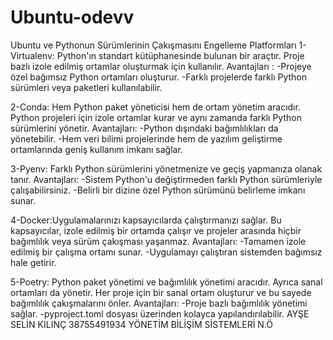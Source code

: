 # Ubuntu-odevv
Ubuntu ve Pythonun Sürümlerinin Çakışmasını Engelleme Platformları 
1-Virtualenv: Python'ın standart kütüphanesinde bulunan bir araçtır. Proje bazlı izole edilmiş ortamlar oluşturmak için kullanılır.
Avantajları :
-Projeye özel bağımsız Python ortamları oluşturur.
-Farklı projelerde farklı Python sürümleri veya paketleri kullanılabilir.

2-Conda: Hem Python paket yöneticisi hem de ortam yönetim aracıdır. Python projeleri için izole ortamlar kurar ve aynı zamanda farklı Python sürümlerini yönetir.
Avantajları:
-Python dışındaki bağımlılıkları da yönetebilir.
-Hem veri bilimi projelerinde hem de yazılım geliştirme ortamlarında geniş kullanım imkanı sağlar.

3-Pyenv: Farklı Python sürümlerini yönetmenize ve geçiş yapmanıza olanak tanır.
Avantajları:
-Sistem Python'u değiştirmeden farklı Python sürümleriyle çalışabilirsiniz.
-Belirli bir dizine özel Python sürümünü belirleme imkanı sunar.

4-Docker:Uygulamalarınızı kapsayıcılarda çalıştırmanızı sağlar. Bu kapsayıcılar, izole edilmiş bir ortamda çalışır ve projeler arasında hiçbir bağımlılık veya sürüm çakışması yaşanmaz.
Avantajları:
-Tamamen izole edilmiş bir çalışma ortamı sunar.
-Uygulamayı çalıştıran sistemden bağımsız hale getirir.

5-Poetry: Python paket yönetimi ve bağımlılık yönetimi aracıdır. Ayrıca sanal ortamları da yönetir. Her proje için bir sanal ortam oluşturur ve bu sayede bağımlılık çakışmalarını önler.
Avantajları:
-Proje bazlı bağımlılık yönetimi sağlar.
-pyproject.toml dosyası üzerinden kolayca yapılandırılabilir.
AYŞE SELİN KILINÇ
38755491934
YÖNETİM BİLİŞİM SİSTEMLERİ N.Ö
